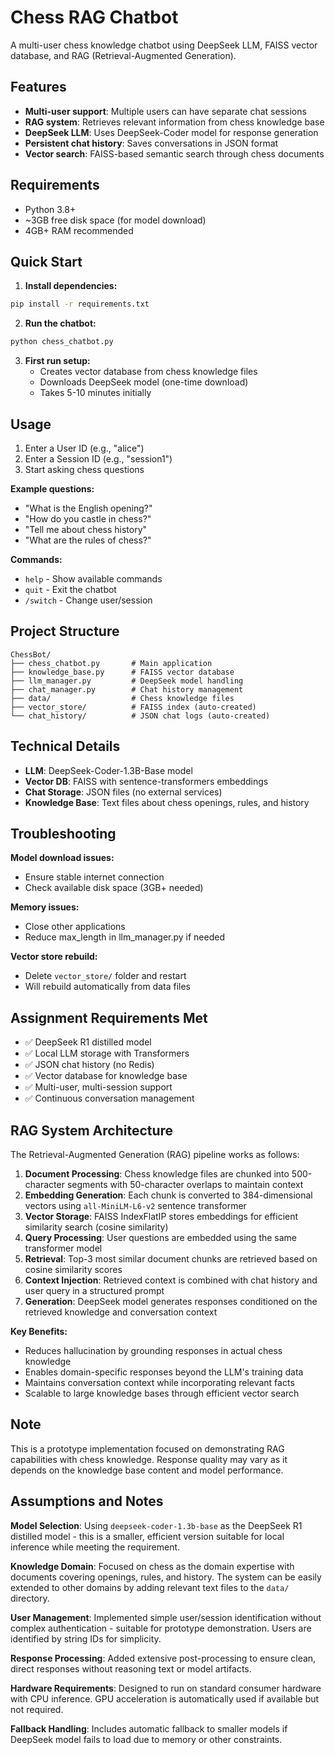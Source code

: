 # Chess RAG Chatbot

A multi-user chess knowledge chatbot using DeepSeek LLM, FAISS vector database, and RAG (Retrieval-Augmented Generation).

## Features

- **Multi-user support**: Multiple users can have separate chat sessions
- **RAG system**: Retrieves relevant information from chess knowledge base
- **DeepSeek LLM**: Uses DeepSeek-Coder model for response generation
- **Persistent chat history**: Saves conversations in JSON format
- **Vector search**: FAISS-based semantic search through chess documents

## Requirements

- Python 3.8+
- ~3GB free disk space (for model download)
- 4GB+ RAM recommended

## Quick Start

1. **Install dependencies:**
```bash
pip install -r requirements.txt
```

2. **Run the chatbot:**
```bash
python chess_chatbot.py
```

3. **First run setup:**
   - Creates vector database from chess knowledge files
   - Downloads DeepSeek model (one-time download)
   - Takes 5-10 minutes initially

## Usage

1. Enter a User ID (e.g., "alice")
2. Enter a Session ID (e.g., "session1") 
3. Start asking chess questions

**Example questions:**
- "What is the English opening?"
- "How do you castle in chess?"
- "Tell me about chess history"
- "What are the rules of chess?"

**Commands:**
- `help` - Show available commands
- `quit` - Exit the chatbot
- `/switch` - Change user/session

## Project Structure

```
ChessBot/
├── chess_chatbot.py       # Main application
├── knowledge_base.py      # FAISS vector database
├── llm_manager.py         # DeepSeek model handling
├── chat_manager.py        # Chat history management
├── data/                  # Chess knowledge files
├── vector_store/          # FAISS index (auto-created)
└── chat_history/          # JSON chat logs (auto-created)
```

## Technical Details

- **LLM**: DeepSeek-Coder-1.3B-Base model
- **Vector DB**: FAISS with sentence-transformers embeddings
- **Chat Storage**: JSON files (no external services)
- **Knowledge Base**: Text files about chess openings, rules, and history

## Troubleshooting

**Model download issues:**
- Ensure stable internet connection
- Check available disk space (3GB+ needed)

**Memory issues:**
- Close other applications
- Reduce max_length in llm_manager.py if needed

**Vector store rebuild:**
- Delete `vector_store/` folder and restart
- Will rebuild automatically from data files

## Assignment Requirements Met

- ✅ DeepSeek R1 distilled model
- ✅ Local LLM storage with Transformers
- ✅ JSON chat history (no Redis)
- ✅ Vector database for knowledge base
- ✅ Multi-user, multi-session support
- ✅ Continuous conversation management

## RAG System Architecture

The Retrieval-Augmented Generation (RAG) pipeline works as follows:

1. **Document Processing**: Chess knowledge files are chunked into 500-character segments with 50-character overlaps to maintain context
2. **Embedding Generation**: Each chunk is converted to 384-dimensional vectors using `all-MiniLM-L6-v2` sentence transformer
3. **Vector Storage**: FAISS IndexFlatIP stores embeddings for efficient similarity search (cosine similarity)
4. **Query Processing**: User questions are embedded using the same transformer model
5. **Retrieval**: Top-3 most similar document chunks are retrieved based on cosine similarity scores
6. **Context Injection**: Retrieved context is combined with chat history and user query in a structured prompt
7. **Generation**: DeepSeek model generates responses conditioned on the retrieved knowledge and conversation context

**Key Benefits:**
- Reduces hallucination by grounding responses in actual chess knowledge
- Enables domain-specific responses beyond the LLM's training data
- Maintains conversation context while incorporating relevant facts
- Scalable to large knowledge bases through efficient vector search

## Note

This is a prototype implementation focused on demonstrating RAG capabilities with chess knowledge. Response quality may vary as it depends on the knowledge base content and model performance.

## Assumptions and Notes

**Model Selection**: Using `deepseek-coder-1.3b-base` as the DeepSeek R1 distilled model - this is a smaller, efficient version suitable for local inference while meeting the requirement.

**Knowledge Domain**: Focused on chess as the domain expertise with documents covering openings, rules, and history. The system can be easily extended to other domains by adding relevant text files to the `data/` directory.

**User Management**: Implemented simple user/session identification without complex authentication - suitable for prototype demonstration. Users are identified by string IDs for simplicity.

**Response Processing**: Added extensive post-processing to ensure clean, direct responses without reasoning text or model artifacts.

**Hardware Requirements**: Designed to run on standard consumer hardware with CPU inference. GPU acceleration is automatically used if available but not required.

**Fallback Handling**: Includes automatic fallback to smaller models if DeepSeek model fails to load due to memory or other constraints. 